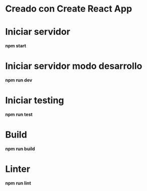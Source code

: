 # Creado con Create React App

# Iniciar servidor

**npm start**

# Iniciar servidor modo desarrollo

**npm run dev**

# Iniciar testing

**npm run test**

# Build

**npm run build**

# Linter

**npm run lint**
